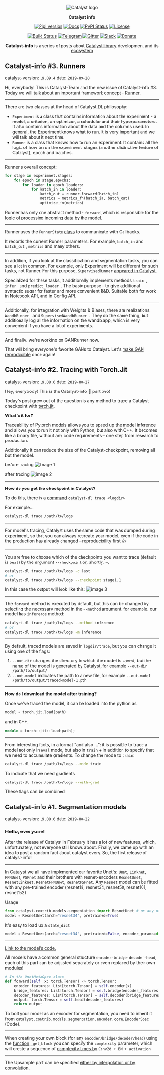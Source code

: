 <div align="center">

![Catalyst logo](https://raw.githubusercontent.com/catalyst-team/catalyst-pics/master/pics/catalyst_logo.png)

**Catalyst info**
 
[![Pipi version](https://img.shields.io/pypi/v/catalyst.svg)](https://pypi.org/project/catalyst/)
[![Docs](https://img.shields.io/badge/dynamic/json.svg?label=docs&url=https%3A%2F%2Fpypi.org%2Fpypi%2Fcatalyst%2Fjson&query=%24.info.version&colorB=brightgreen&prefix=v)](https://catalyst-team.github.io/catalyst/index.html)
[![PyPI Status](https://pepy.tech/badge/catalyst)](https://pepy.tech/project/catalyst)
[![License](https://img.shields.io/github/license/catalyst-team/catalyst.svg)](LICENSE)

[![Build Status](https://travis-ci.com/catalyst-team/catalyst.svg?branch=master)](https://travis-ci.com/catalyst-team/catalyst)
[![Telegram](./pics/telegram.svg)](https://t.me/catalyst_team)
[![Gitter](https://badges.gitter.im/catalyst-team/community.svg)](https://gitter.im/catalyst-team/community?utm_source=badge&utm_medium=badge&utm_campaign=pr-badge)
[![Slack](./pics/slack.svg)](https://opendatascience.slack.com/messages/CGK4KQBHD)
[![Donate](https://raw.githubusercontent.com/catalyst-team/catalyst-pics/master/third_party_pics/patreon.png)](https://www.patreon.com/catalyst_team)

**Catalyst-info** is a series of posts about [Catalyst library](https://github.com/catalyst-team/catalyst) development and its [ecosystem](https://github.com/catalyst-team)

</div>

## Catalyst-info #3. Runners
catalyst-version: `19.09.4` date: `2019-09-20`

Hi, everybody! This is Catalyst-Team and the new issue of Catalyst-info #3.
Today we will talk about an important framework concept - [Runner](https://github.com/catalyst-team/catalyst/blob/master/catalyst/dl/core/runner.py).

---

There are two classes at the head of Catalyst.DL philosophy:

- `Experiment` is a class that contains information about the experiment - a model, a criterion, an optimizer, a scheduler and their hyperparameters. It also contains information about the data and the columns used. In general, the Experiment knows what to run. It is very important and we will talk about it next time.
- `Runner` is a class that knows how to run an experiment. It contains all the logic of how to run the experiment, stages (another distinctive feature of Catalyst), epoch and batches.

---

Runner's overall concept:

```python
for stage in experimnet.stages:
    for epoch in stage.epochs:
        for loader in epoch.loaders:
            for batch_in in loader:
                batch_out = runner.forward(batch_in)
                metrics = metrics_fn(batch_in, batch_out)
                optimize_fn(metrics)
```

Runner has only one abstract method - `forward`, which is responsible for the logic of processing incoming data by the model.

---

Runner uses the `RunnerState` [class](https://github.com/catalyst-team/catalyst/blob/master/catalyst/dl/core/state.py#L15) to communicate with Callbacks.

It records the current Runner parameters. For example, `batch_in` and `batch_out` , `metrics` and many others.

---

In addition, if you look at the classification and segmentation tasks, you can see a lot in common.  For example, only Experiment will be different for such tasks, not Runner. For this purpose, `SupervisedRunner` [appeared in Catalyst](https://github.com/catalyst-team/catalyst/blob/master/catalyst/dl/runner/supervised.py#L17).

Specialized for these tasks, it additionally implements methods `train `, `infer ` and `predict_loader `. The basic purpose - to give additional syntactic sugar for faster and more convenient R&D. Suitable both for work in Notebook API, and in Config API.

---

Additionally, for integration with Weights & Biases, there are realizations `WandbRunner ` and `SupervisedWandbRunner `. They do the same thing, but additionally log all the information on the wandb.app, which is very convenient if you have a lot of experiments.

---

And finally, we're working on [GANRunner](https://github.com/catalyst-team/catalyst/pull/365) now.

That will bring everyone's favorite GANs to Catalyst.
Let's [make GAN reproducible](catalyst-team/catalyst#365) once again!


## Catalyst-info #2. Tracing with Torch.Jit
catalyst-version: `19.08.6` date: `2019-08-27`

Hey, everybody! This is the Catalyst-info :tada: part two!

Today's post grew out of the question is any method to trace a Catalyst checkpoint with [torch.jit](https://pytorch.org/docs/stable/jit.html).

**What's it for?**

Traceability of Pytorch models allows you to speed up the model inference and allows you to run it not only with Python, but also with C++. It becomes like a binary file, without any code requirements – one step from research to production.

Additionally it can reduce the size of the Catalyst-checkpoint, removing all but the model.

 before tracing
![image 1](./pics/2/1.png)

 after tracing
![image 2](./pics/2/2.png)

---

**How do you get the checkpoint in Catalyst?**

To do this, there is a [command](https://github.com/catalyst-team/catalyst/blob/master/catalyst/dl/scripts/trace.py) `catalyst-dl trace <logdir>`

For example...
```bash
catalyst-dl trace /path/to/logs
```
---
For model's tracing, Catalyst uses the same code that was dumped during experiment, so that you can always recreate your model, even if the code in the production has already changed – reproducibility first :+1: 

---
You are free to choose which of the checkpoints you want to trace (default is `best`) by the argument `--checkpoint` or, shortly, `-c`
```bash
catalyst-dl trace /path/to/logs -c last
# or
catalyst-dl trace /path/to/logs --checkpoint stage1.1
```

In this case the output will look like this:
![image 3](./pics/2/3.png)

---

The `forward` method is executed by default, but this can be changed by selecting the necessary method in the `--method` argument, for example, our model has `inference` method:

```bash
catalyst-dl trace /path/to/logs --method inference
# or
catalyst-dl trace /path/to/logs -m inference
```

---
By default, traced models are saved in `logdir/trace`, but you can change it using one of the flags:
1. `--out-dir` changes the directory in which the model is saved, but the name of the model is generated by Catalyst, for example `--out-dir /path/to/output/`
2. `--out-model` indicates the path to a new file, for example `--out-model /path/to/output/traced-model-1.pth`

---
**How do I download the model after training?**

Once we've traced the model, it can be loaded into the python as
```python
model = torch.jit.load(path)
```
and in C++.
```cpp
module = torch::jit::load(path);
```

---
From interesting facts, in a format "and also ...": it is possible to trace a model not only in `eval` mode, but also in `train` + in addition to specify that we need to accumulate gradients. To change the mode to `train`:
```bash
catalyst-dl trace /path/to/logs --mode train
```

To indicate that we need gradients
```bash
catalyst-dl trace /path/to/logs --with-grad
```
These flags can be combined



## Catalyst-info #1. Segmentation models
catalyst-version: `19.08.6` date: `2019-08-22`

### Hello, everyone!

After the release of Catalyst in February it has a lot of new features, which, unfortunately, not everyone still knows about. Finally, we came up with an idea to post a random fact about catalyst every. So, the first release of catalyst-info!

---

In Catalyst we all have implemented our favorite Unet's: 
`Unet`, `Linknet`, `FPNUnet`, `PSPnet` and their brothers with resnet-encoders 
`ResnetUnet`, `ResnetLinknet`, `ResnetFPNUnet`, `ResnetPSPnet`. 
Any `Resnet` model can be fitted with any pre-trained encoder (resnet18, resnet34, resnet50, resnet101, resnet152)

Usage
```python
from catalyst.contrib.models.segmentation import ResnetUnet # or any other
model = ResnetUnet(arch="resnet34", pretrained=True)
```
It's easy to load up a `state_dict`
```python
model = ResnetUnet(arch="resnet34", pretrained=False, encoder_params=dict(state_dict="/model/path/resnet34-5c106cde.pth")
```
---

[Link to the model's code.](https://github.com/catalyst-team/catalyst/tree/master/catalyst/contrib/models/segmentation)

All models have a common general structure `encoder-bridge-decoder-head`, 
each of this part can be adjusted separately or even replaced by their own modules!
```python
# In the UnetMetaSpec class
def forward(self, x: torch.Tensor) -> torch.Tensor:
    encoder_features: List[torch.Tensor] = self.encoder(x)
    bridge_features: List[torch.Tensor] = self.bridge(encoder_features)
    decoder_features: List[torch.Tensor] = self.decoder(bridge_features)
    output: torch.Tensor = self.head(decoder_features)
    return output
```

To bolt your model as an encoder for segmentation, you need to inherit it from 
`catalyst.contrib.models.segmentation.encoder.core.EncoderSpec` ([Code](https://github.com/catalyst-team/catalyst/blob/master/catalyst/contrib/models/segmentation/encoder/core.py#L11)).

---

When creating your own block (for any `encoder/bridge/decoder/head`) using the [function](https://github.com/catalyst-team/catalyst/blob/master/catalyst/contrib/models/segmentation/blocks/core.py#L10) `_get_block` 
you can specify the `complexity` parameter, which will create a sequence of [complexity times by](https://github.com/catalyst-team/catalyst/blob/master/catalyst/contrib/models/segmentation/blocks/core.py#L34) `Conv2d + BN + activation`

---

The Upsample part can be specified [either by interpolation or by convolution](https://github.com/catalyst-team/catalyst/blob/febcb66ade07b231348fd8e19614bdd37d548125/catalyst/contrib/models/segmentation/head/unet.py#L18).
